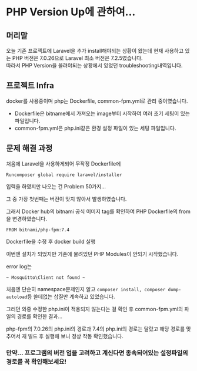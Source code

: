 # PHP Version Up에 관하여...

## 머리말
오늘 기존 프로젝트에 Laravel을 추가 install해야되는 상황이 왔는데 현재 사용하고 있는
PHP 버전은 7.0.26으로 Laravel 최소 버전은 7.2.5였습니다.<br>
따라서 PHP Version을 올려야되는 상황에서 있었던 troubleshooting내역입니다.

## 프로젝트 Infra
docker를 사용중이며 php는 Dockerfile, common-fpm.yml로 관리 중이였습니다.

- Dockerfile은 bitname에서 가져오는 image부터 시작하여 여러 초기 세팅이 있는 파일입니다.
- common-fpm.yml은 php.ini같은 환경 설정 파일이 있는 세팅 파일입니다.

## 문제 해결 과정
처음에 Laravel을 사용하게되어 무작정 Dockerfile에 
```
Runcomposer global require laravel/installer
```
입력을 하였지만 나오는 건 Problem 50가지...

그 중 가장 첫번째는 버전이 맞지 않아서 발생하였습니다.

그래서 Docker hub의 bitnami 공식 이미지 tag를 확인하여 PHP Dockerfile의 from을 변경하였습니다.

```
FROM bitnami/php-fpm:7.4
```
Dockerfile을 수정 후 docker build 실행

이번엔 설치가 되었지만 기존에 물려있던 PHP Modules이 안되기 시작했습니다.

error log는
```
~ Mosquitto\Client not found ~
```
처음엔 단순히 namespace문제인지 알고 `composer install, composer dump-autoload`등 쓸데없는 삽질만 계속하고 있었습니다.

그러던 와중 수정한 php.ini이 적용되지 않는다는 걸 확인 후 common-fpm.yml의 파일의 경로를 확인한 결과...

php-fpm의 7.0.26의 php.ini의 경로과 7.4의 php.ini의 경로는 달랐고 해당 경로를 맞추어서 재 빌드 후 실행해 보니 정상 작동 확인했습니다.

### 만약... 프로그램의 버전 업을 고려하고 계신다면 종속되어있는 설정파일의 경로를 꼭 확인해보세요!


